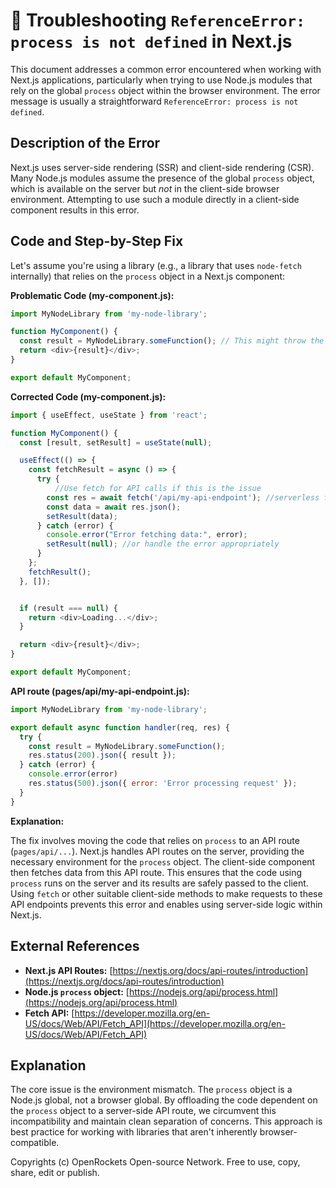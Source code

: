 # 🐞 Troubleshooting `ReferenceError: process is not defined` in Next.js


This document addresses a common error encountered when working with Next.js applications, particularly when trying to use Node.js modules that rely on the global `process` object within the browser environment.  The error message is usually a straightforward `ReferenceError: process is not defined`.


## Description of the Error

Next.js uses server-side rendering (SSR) and client-side rendering (CSR).  Many Node.js modules assume the presence of the global `process` object, which is available on the server but *not* in the client-side browser environment.  Attempting to use such a module directly in a client-side component results in this error.


## Code and Step-by-Step Fix

Let's assume you're using a library (e.g., a library that uses `node-fetch` internally) that relies on the `process` object in a Next.js component:

**Problematic Code (my-component.js):**

```javascript
import MyNodeLibrary from 'my-node-library';

function MyComponent() {
  const result = MyNodeLibrary.someFunction(); // This might throw the error
  return <div>{result}</div>;
}

export default MyComponent;
```

**Corrected Code (my-component.js):**

```javascript
import { useEffect, useState } from 'react';

function MyComponent() {
  const [result, setResult] = useState(null);

  useEffect(() => {
    const fetchResult = async () => {
      try {
          //Use fetch for API calls if this is the issue
        const res = await fetch('/api/my-api-endpoint'); //serverless function route
        const data = await res.json();
        setResult(data);
      } catch (error) {
        console.error("Error fetching data:", error);
        setResult(null); //or handle the error appropriately
      }
    };
    fetchResult();
  }, []);


  if (result === null) {
    return <div>Loading...</div>;
  }

  return <div>{result}</div>;
}

export default MyComponent;
```

**API route (pages/api/my-api-endpoint.js):**

```javascript
import MyNodeLibrary from 'my-node-library';

export default async function handler(req, res) {
  try {
    const result = MyNodeLibrary.someFunction();
    res.status(200).json({ result });
  } catch (error) {
    console.error(error)
    res.status(500).json({ error: 'Error processing request' });
  }
}
```

**Explanation:**

The fix involves moving the code that relies on `process` to an API route (`pages/api/...`).  Next.js handles API routes on the server, providing the necessary environment for the `process` object.  The client-side component then fetches data from this API route. This ensures that the code using `process` runs on the server and its results are safely passed to the client.  Using `fetch` or other suitable client-side methods to make requests to these API endpoints prevents this error and enables using server-side logic within Next.js.



## External References

* **Next.js API Routes:** [https://nextjs.org/docs/api-routes/introduction](https://nextjs.org/docs/api-routes/introduction)
* **Node.js `process` object:** [https://nodejs.org/api/process.html](https://nodejs.org/api/process.html)
* **Fetch API:** [https://developer.mozilla.org/en-US/docs/Web/API/Fetch_API](https://developer.mozilla.org/en-US/docs/Web/API/Fetch_API)


## Explanation

The core issue is the environment mismatch.  The `process` object is a Node.js global, not a browser global. By offloading the code dependent on the `process` object to a server-side API route, we circumvent this incompatibility and maintain clean separation of concerns.  This approach is best practice for working with libraries that aren't inherently browser-compatible.


Copyrights (c) OpenRockets Open-source Network. Free to use, copy, share, edit or publish.


